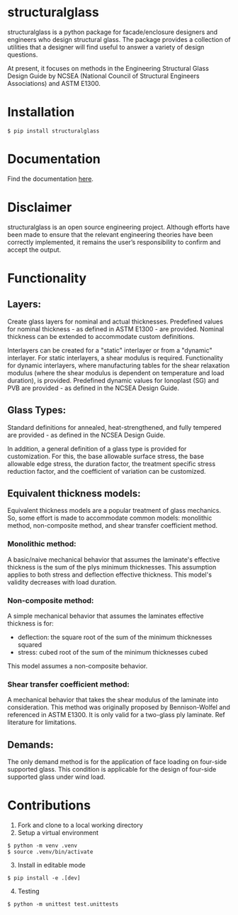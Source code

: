 # structuralglass
structuralglass is a python package for facade/enclosure designers and engineers who design structural glass. 
The package provides a collection of utilities that a designer will find useful to answer a variety of design questions.

At present, it focuses on methods in the Engineering Structural Glass Design Guide by NCSEA (National Council of Structural Engineers Associations) and ASTM E1300.

# Installation
```
$ pip install structuralglass
```

# Documentation
Find the documentation [here](https://structuralglass.readthedocs.io/en/latest/).

# Disclaimer
structuralglass is an open source engineering project. Although efforts have been made to ensure that the relevant engineering theories have been correctly implemented, it remains the user’s responsibility to confirm and accept the output.

# Functionality
## Layers:
Create glass layers for nominal and actual thicknesses. Predefined values for nominal thickness - as defined in ASTM E1300 - are provided. Nominal thickness can be extended to accommodate custom definitions.

Interlayers can be created for a "static" interlayer or from a "dynamic" interlayer. For static interlayers, a shear modulus is required. Functionality for dynamic interlayers, where manufacturing tables for the shear relaxation modulus (where the shear modulus is dependent on temperature and load duration), is provided. Predefined dynamic values for Ionoplast (SG) and PVB are provided - as defined in the NCSEA Design Guide.

## Glass Types:
Standard definitions for annealed, heat-strengthened, and fully tempered are provided - as defined in the NCSEA Design Guide.

In addition, a general definition of a glass type is provided for customization. For this, the base allowable surface stress, the base allowable edge stress, the duration factor, the treatment specific stress reduction factor, and the coefficient of variation can be customized.

## Equivalent thickness models:
Equivalent thickness models are a popular treatment of glass mechanics. So, some effort is made to accommodate common models: monolithic method, non-composite method, and shear transfer coefficient method.

### Monolithic method:
A basic/naive mechanical behavior that assumes the laminate's effective thickness is the sum of the plys minimum thicknesses.
This assumption applies to both stress and deflection effective thickness.
This model's validity decreases with load duration.

### Non-composite method:
A simple mechanical behavior that assumes the laminates effective thickness is for:
* deflection: the square root of the sum of the minimum thicknesses squared
* stress: cubed root of the sum of the minimum thicknesses cubed

This model assumes a non-composite behavior.

### Shear transfer coefficient method:
A mechanical behavior that takes the shear modulus of the laminate into consideration.
This method was originally proposed by Bennison-Wolfel and referenced in ASTM E1300.
It is only valid for a two-glass ply laminate.
Ref literature for limitations.

## Demands:
The only demand method is for the application of face loading on four-side supported glass. This condition is applicable for the design of four-side supported glass under wind load.

# Contributions
1. Fork and clone to a local working directory
2. Setup a virtual environment
```
$ python -m venv .venv
$ source .venv/bin/activate
```
3. Install in editable mode
```
$ pip install -e .[dev]
```

4. Testing
```
$ python -m unittest test.unittests
```